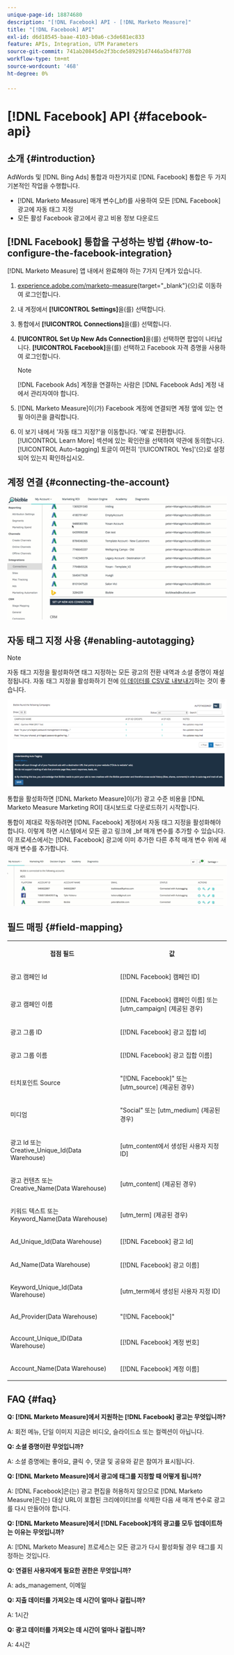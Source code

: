 ```yaml
---
unique-page-id: 18874680
description: "[!DNL Facebook] API - [!DNL Marketo Measure]"
title: "[!DNL Facebook] API"
exl-id: d6d18545-baae-4103-b0a6-c3de681ec833
feature: APIs, Integration, UTM Parameters
source-git-commit: 741ab20845de2f3bcde589291d7446a5b4f877d8
workflow-type: tm+mt
source-wordcount: '468'
ht-degree: 0%

---
```


# [!DNL Facebook] API {#facebook-api}

## 소개 {#introduction}

AdWords 및 [!DNL Bing Ads] 통합과 마찬가지로 [!DNL Facebook] 통합은 두 가지 기본적인 작업을 수행합니다.

* [!DNL Marketo Measure] 매개 변수(_bf)를 사용하여 모든 [!DNL Facebook] 광고에 자동 태그 지정
* 모든 활성 Facebook 광고에서 광고 비용 정보 다운로드

## [!DNL Facebook] 통합을 구성하는 방법 {#how-to-configure-the-facebook-integration}

[!DNL Marketo Measure] 앱 내에서 완료해야 하는 7가지 단계가 있습니다.

1. [experience.adobe.com/marketo-measure](https://experience.adobe.com/marketo-measure){target="_blank"}(으)로 이동하여 로그인합니다.
1. 내 계정에서 **[!UICONTROL Settings]**&#x200B;을(를) 선택합니다.
1. 통합에서 **[!UICONTROL Connections]**&#x200B;을(를) 선택합니다.
1. **[!UICONTROL Set Up New Ads Connection]**&#x200B;을(를) 선택하면 팝업이 나타납니다. **[!UICONTROL Facebook]**&#x200B;을(를) 선택하고 Facebook 자격 증명을 사용하여 로그인합니다.

   >[!NOTE]
   >
   >[!DNL Facebook Ads] 계정을 연결하는 사람은 [!DNL Facebook Ads] 계정 내에서 관리자여야 합니다.

1. [!DNL Marketo Measure]이(가) Facebook 계정에 연결되면 계정 옆에 있는 연필 아이콘을 클릭합니다.
1. 이 보기 내에서 &#39;자동 태그 지정?&#39;을 이동합니다. &#39;예&#39;로 전환합니다. [!UICONTROL Learn More] 섹션에 있는 확인란을 선택하여 약관에 동의합니다. [!UICONTROL Auto-tagging] 토글이 여전히 &#39;[!UICONTROL Yes]&#39;(으)로 설정되어 있는지 확인하십시오.

## 계정 연결 {#connecting-the-account}

![](assets/1.gif)

## 자동 태그 지정 사용 {#enabling-autotagging}

>[!NOTE]
>
>자동 태그 지정을 활성화하면 태그 지정하는 모든 광고의 전환 내역과 소셜 증명이 재설정됩니다. 자동 태그 지정을 활성화하기 전에 [이 데이터를 CSV로 내보내기](https://www.facebook.com/business/help/205067636197240)하는 것이 좋습니다.

![](assets/2-2.png)

통합을 활성화하면 [!DNL Marketo Measure]이(가) 광고 수준 비용을 [!DNL Marketo Measure Marketing ROI] 대시보드로 다운로드하기 시작합니다.

통합이 제대로 작동하려면 [!DNL Facebook] 계정에서 자동 태그 지정을 활성화해야 합니다. 이렇게 하면 시스템에서 모든 광고 링크에 _bf 매개 변수를 추가할 수 있습니다. 이 프로세스에서는 [!DNL Facebook] 광고에 이미 추가한 다른 추적 매개 변수 위에 새 매개 변수를 추가합니다.

![](assets/3.gif)

## 필드 매핑 {#field-mapping}

<table> 
 <colgroup> 
  <col> 
  <col> 
 </colgroup> 
 <tbody> 
  <tr> 
   <th><p><strong>접점 필드</strong></p></th> 
   <th><p><strong>값</strong></p></th> 
  </tr> 
  <tr> 
   <td><p>광고 캠페인 Id</p></td> 
   <td><p>[[!DNL Facebook] 캠페인 ID]</p></td> 
  </tr> 
  <tr> 
   <td><p>광고 캠페인 이름 </p></td> 
   <td><p>[[!DNL Facebook] 캠페인 이름] 또는 [utm_campaign] (제공된 경우)</p></td> 
  </tr> 
  <tr> 
   <td><p>광고 그룹 ID</p></td> 
   <td><p>[[!DNL Facebook] 광고 집합 Id]</p></td> 
  </tr> 
  <tr> 
   <td><p>광고 그룹 이름</p></td> 
   <td><p>[[!DNL Facebook] 광고 집합 이름]</p></td> 
  </tr> 
  <tr> 
   <td><p>터치포인트 Source</p></td> 
   <td><p>"[!DNL Facebook]" 또는 [utm_source] (제공된 경우)</p></td> 
  </tr> 
  <tr> 
   <td><p>미디엄</p></td> 
   <td><p>"Social" 또는 [utm_medium] (제공된 경우)</p></td> 
  </tr> 
  <tr> 
   <td><p>광고 Id 또는 Creative_Unique_Id(Data Warehouse)</p></td> 
   <td><p>[utm_content에서 생성된 사용자 지정 ID]</p></td> 
  </tr> 
  <tr> 
   <td><p>광고 컨텐츠 또는 Creative_Name(Data Warehouse)</p></td> 
   <td><p>[utm_content] (제공된 경우)</p></td> 
  </tr> 
  <tr> 
   <td><p>키워드 텍스트 또는 Keyword_Name(Data Warehouse)</p></td> 
   <td><p>[utm_term] (제공된 경우)</p></td> 
  </tr> 
  <tr> 
   <td><p>Ad_Unique_Id(Data Warehouse)</p></td> 
   <td><p>[[!DNL Facebook] 광고 Id]</p></td> 
  </tr> 
  <tr> 
   <td><p>Ad_Name(Data Warehouse)</p></td> 
   <td><p>[[!DNL Facebook] 광고 이름]</p></td> 
  </tr> 
  <tr> 
   <td><p>Keyword_Unique_Id(Data Warehouse)</p></td> 
   <td><p>[utm_term에서 생성된 사용자 지정 ID]</p></td> 
  </tr> 
  <tr> 
   <td><p>Ad_Provider(Data Warehouse)</p></td> 
   <td><p>"[!DNL Facebook]"</p></td> 
  </tr> 
  <tr> 
   <td><p>Account_Unique_ID(Data Warehouse)</p></td> 
   <td><p>[[!DNL Facebook] 계정 번호]</p></td> 
  </tr> 
  <tr> 
   <td><p>Account_Name(Data Warehouse)</p></td> 
   <td><p>[[!DNL Facebook] 계정 이름]</p></td> 
  </tr> 
 </tbody> 
</table>

## FAQ {#faq}

**Q: [!DNL Marketo Measure]에서 지원하는 [!DNL Facebook] 광고는 무엇입니까?**

A: 회전 메뉴, 단일 이미지 지금은 비디오, 슬라이드쇼 또는 컬렉션이 아닙니다.

**Q: 소셜 증명이란 무엇입니까?**

A: 소셜 증명에는 좋아요, 클릭 수, 댓글 및 공유와 같은 참여가 표시됩니다.

**Q: [!DNL Marketo Measure]에서 광고에 태그를 지정할 때 어떻게 됩니까?**

A: [!DNL Facebook]은(는) 광고 편집을 허용하지 않으므로 [!DNL Marketo Measure]은(는) 대상 URL이 포함된 크리에이티브를 삭제한 다음 새 매개 변수로 광고를 다시 만들어야 합니다.

**Q: [!DNL Marketo Measure]에서 [!DNL Facebook]개의 광고를 모두 업데이트하는 이유는 무엇입니까?**

A: [!DNL Marketo Measure] 프로세스는 모든 광고가 다시 활성화될 경우 태그를 지정하는 것입니다.

**Q: 연결된 사용자에게 필요한 권한은 무엇입니까?**

A: ads_management, 이메일

**Q: 지출 데이터를 가져오는 데 시간이 얼마나 걸립니까?**

A: 1시간

**Q: 광고 데이터를 가져오는 데 시간이 얼마나 걸립니까?**

A: 4시간
